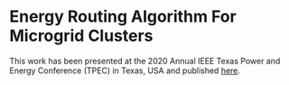 # Energy Routing Algorithm For Microgrid Clusters

This work has been presented at the 2020 Annual IEEE Texas Power and Energy Conference (TPEC) in Texas, USA and published [here](https://ieeexplore.ieee.org/document/9042508).
